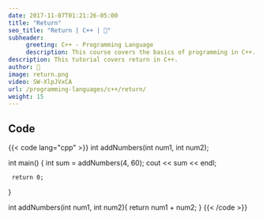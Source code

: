 ```yaml
---
date: 2017-11-07T01:21:26-05:00
title: "Return"
seo_title: "Return | C++ | 🦒"
subheader:
     greeting: C++ - Programming Language
     description: This course covers the basics of programming in C++. Work your way through the videos/articles and I'll teach you everything you need to know to start your programming journey!
description: This tutorial covers return in C++.
author: 🦒
image: return.png
video: SW-XlpJVxCA
url: /programming-languages/c++/return/
weight: 15
---
```


## Code

{{< code lang="cpp" >}}
int addNumbers(int num1, int num2);

int main()
{
     int sum = addNumbers(4, 60);
     cout << sum << endl;

     return 0;
}

int addNumbers(int num1, int num2){
     return num1 + num2;
}
{{< /code >}}